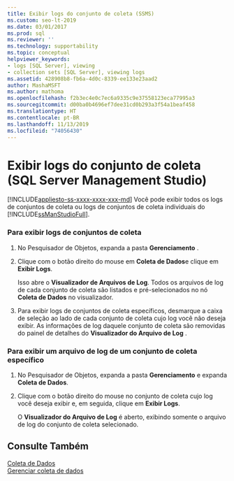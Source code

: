 ```yaml
---
title: Exibir logs do conjunto de coleta (SSMS)
ms.custom: seo-lt-2019
ms.date: 03/01/2017
ms.prod: sql
ms.reviewer: ''
ms.technology: supportability
ms.topic: conceptual
helpviewer_keywords:
- logs [SQL Server], viewing
- collection sets [SQL Server], viewing logs
ms.assetid: 428908b8-fb6a-4d0c-8339-ee133e23aad2
author: MashaMSFT
ms.author: mathoma
ms.openlocfilehash: f2b3ec4e0c7ec6a9335c9e37558123eca77995a3
ms.sourcegitcommit: d00ba0b4696ef7dee31cd0b293a3f54a1beaf458
ms.translationtype: HT
ms.contentlocale: pt-BR
ms.lasthandoff: 11/13/2019
ms.locfileid: "74056430"
---
```

# <a name="view-collection-set-logs-sql-server-management-studio"></a>Exibir logs do conjunto de coleta (SQL Server Management Studio)
[!INCLUDE[appliesto-ss-xxxx-xxxx-xxx-md](../../includes/appliesto-ss-xxxx-xxxx-xxx-md.md)]
  Você pode exibir todos os logs de conjuntos de coleta ou logs de conjuntos de coleta individuais do [!INCLUDE[ssManStudioFull](../../includes/ssmanstudiofull-md.md)].  
  
### <a name="to-view-collection-set-logs"></a>Para exibir logs de conjuntos de coleta  
  
1.  No Pesquisador de Objetos, expanda a pasta **Gerenciamento** .  
  
2.  Clique com o botão direito do mouse em **Coleta de Dados**e clique em **Exibir Logs**.  
  
     Isso abre o **Visualizador de Arquivos de Log**. Todos os arquivos de log de cada conjunto de coleta são listados e pré-selecionados no nó **Coleta de Dados** no visualizador.  
  
3.  Para exibir logs de conjuntos de coleta específicos, desmarque a caixa de seleção ao lado de cada conjunto de coleta cujo log você não deseja exibir. As informações de log daquele conjunto de coleta são removidas do painel de detalhes do **Visualizador do Arquivo de Log** .  

### <a name="to-view-a-specific-collection-set-log-file"></a>Para exibir um arquivo de log de um conjunto de coleta específico  
  
1.  No Pesquisador de Objetos, expanda a pasta **Gerenciamento** e expanda **Coleta de Dados**.  
  
2.  Clique com o botão direito do mouse no conjunto de coleta cujo log você deseja exibir e, em seguida, clique em **Exibir Logs**.  
  
     O **Visualizador do Arquivo de Log** é aberto, exibindo somente o arquivo de log do conjunto de coleta selecionado.  
  
## <a name="see-also"></a>Consulte Também  
 [Coleta de Dados](../../relational-databases/data-collection/data-collection.md)   
 [Gerenciar coleta de dados](../../relational-databases/data-collection/manage-data-collection.md)  
  
  
